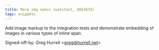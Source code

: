 ```yaml
---
title: More img specs (wikitext, 8853b7d)
tags: snippets
---
```


Add image markup to the integration tests and demonstrate embedding of images in various types of inline span.

Signed-off-by: Greg Hurrell &lt;greg@hurrell.net&gt;
